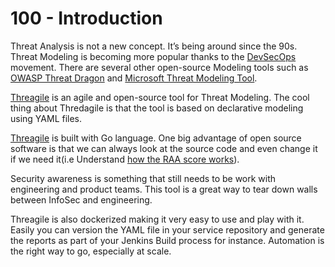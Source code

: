 # 100 - Introduction

Threat Analysis is not a new concept. It’s being around since the 90s. Threat Modeling is becoming more popular thanks to the [DevSecOps](https://www.devsecops.org/blog/2015/2/15/what-is-devsecops) movement. There are several other open-source Modeling tools such as [OWASP Threat Dragon](https://owasp.org/www-project-threat-dragon/) and [Microsoft Threat Modeling Tool](https://docs.microsoft.com/en-us/azure/security/develop/threat-modeling-tool). 

[Threagile](https://threagile.io/) is an agile and open-source tool for Threat Modeling. The cool thing about Thredagile is that the tool is based on declarative modeling using YAML files. 

[Threagile](https://github.com/Threagile/threagile) is built with Go language. One big advantage of open source software is that we can always look at the source code and even change it if we need it(i.e Understand [how the RAA score works](https://github.com/Threagile/threagile/blob/master/raa/raa/raa.go#L87)). 

Security awareness is something that still needs to be work with engineering and product teams. This tool is a great way to tear down walls between InfoSec and engineering. 

Threagile is also dockerized making it very easy to use and play with it. Easily you can version the YAML file in your service repository and generate the reports as part of your Jenkins Build process for instance. Automation is the right way to go, especially at scale.
